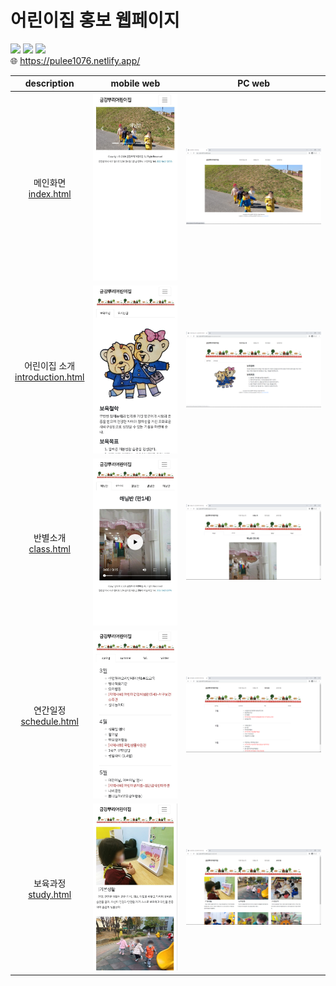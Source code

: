 # 어린이집 홍보 웹페이지
![](https://img.shields.io/badge/HTML5-E34F26?style=flat-square&logo=html5&logoColor=white)
![](https://img.shields.io/badge/CSS3-1572B6?style=flat-square&logo=css3&logoColor=white)
![](https://img.shields.io/badge/Bootstrap-7952B3?style=flat-square&logo=bootstrap&logoColor=white)
<br/>
:globe_with_meridians: https://pulee1076.netlify.app/

|description|mobile web|PC web|
|:---:|:---:|:---:|
|메인화면<br>[index.html](index.html)|<img src="readmeImg/mobile1.jpg" height="300">|![](readmeImg/pc1.png)|
|어린이집 소개<br>[introduction.html](introduction.html)|![](readmeImg/mobile2.jpg)|![](readmeImg/pc2.png)|
|반별소개<br>[class.html](class.html)|![](readmeImg/mobile3.jpg)|![](readmeImg/pc3.png)|
|연간일정<br>[schedule.html](schedule.html)|![](readmeImg/mobile4.jpg)|![](readmeImg/pc4.png)|
|보육과정<br>[study.html](study.html)|![](readmeImg/mobile5.jpg)|![](readmeImg/pc5.png)|

